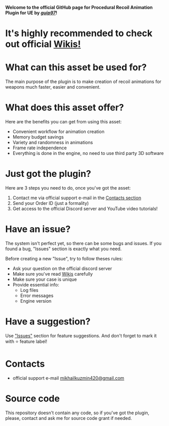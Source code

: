 **Welcome to the official GitHub page for Procedural Recoil Animation Plugin for UE by *[guip97](https://github.com/guip97)*!**

# It's highly recommended to check out official [Wikis!](https://github.com/guip97/ProceduralRecoilAnimationSystem/wiki)

# What can this asset be used for?

The main purpose of the plugin is to make creation of recoil animations for weapons much faster, easier and convenient.

# What does this asset offer?
Here are the benefits you can get from using this asset:
- Convenient workflow for animation creation
- Memory budget savings
- Variety and randomness in animations
- Frame rate independence
- Everything is done in the engine, no need to use third party 3D software

# Just got the plugin?
Here are 3 steps you need to do, once you've got the asset:
1. Contact me via official support e-mail in the [Contacts section](#contacts)
2. Send your Order ID (just a formality)
3. Get access to the official Discord server and YouTube video tutorials!

# Have an issue?
The system isn't perfect yet, so there can be some bugs and issues. If you found a bug, "Issues" section is exactly what you need.

Before creating a new "Issue", try to follow theses rules:
- Ask your question on the official discord server
- Make sure you've read [Wikis](https://github.com/guip97/ProceduralRecoilAnimationSystem/wiki) carefully
- Make sure your case is unique
- Provide essential info:
  - Log files
  - Error messages
  - Engine version

# Have a suggestion?
Use ["Issues"](https://github.com/guip97/ProceduralRecoilAnimationSystem/issues) section for feature suggestions.
And don't forget to mark it with ⭐ feature label!

# Contacts
- official support e-mail [mikhailkuzmin420@gmail.com](mailto:mikhailkuzmin420@gmail.com?subject=[GitHub]%20Procedural%20Recoil%20Animation)

# Source code
This repository doesn't contain any code, so if you've got the plugin, please, contact and ask me for source code grant if needed.
